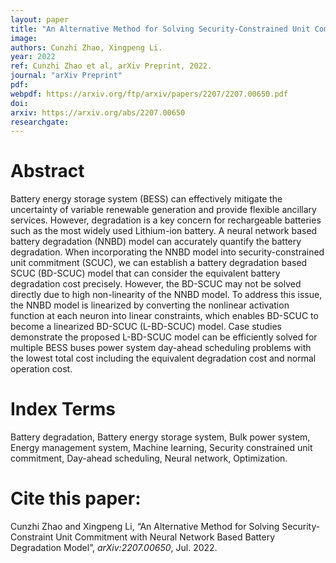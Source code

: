 ```yaml
---
layout: paper
title: "An Alternative Method for Solving Security-Constrained Unit Commitment with Neural Network Based Battery Degradation Model"
image: 
authors: Cunzhi Zhao, Xingpeng Li.
year: 2022
ref: Cunzhi Zhao et al, arXiv Preprint, 2022. 
journal: "arXiv Preprint"
pdf: 
webpdf: https://arxiv.org/ftp/arxiv/papers/2207/2207.00650.pdf
doi: 
arxiv: https://arxiv.org/abs/2207.00650
researchgate: 
---
```


# Abstract
Battery energy storage system (BESS) can effectively mitigate the uncertainty of variable renewable generation and provide flexible ancillary services. However, degradation is a key concern for rechargeable batteries such as the most widely used Lithium-ion battery. A neural network based battery degradation (NNBD) model can accurately quantify the battery degradation. When incorporating the NNBD model into security-constrained unit commitment (SCUC), we can establish a battery degradation based SCUC (BD-SCUC) model that can consider the equivalent battery degradation cost precisely. However, the BD-SCUC may not be solved directly due to high non-linearity of the NNBD model. To address this issue, the NNBD model is linearized by converting the nonlinear activation function at each neuron into linear constraints, which enables BD-SCUC to become a linearized BD-SCUC (L-BD-SCUC) model. Case studies demonstrate the proposed L-BD-SCUC model can be efficiently solved for multiple BESS buses power system day-ahead scheduling problems with the lowest total cost including the equivalent degradation cost and normal operation cost.

# Index Terms
Battery degradation, Battery energy storage system, Bulk power system, Energy management system, Machine learning, Security constrained unit commitment, Day-ahead scheduling, Neural network, Optimization.

# Cite this paper:
Cunzhi Zhao and Xingpeng Li, “An Alternative Method for Solving Security-Constraint Unit Commitment with Neural Network Based Battery Degradation Model”, *arXiv:2207.00650*, Jul. 2022.